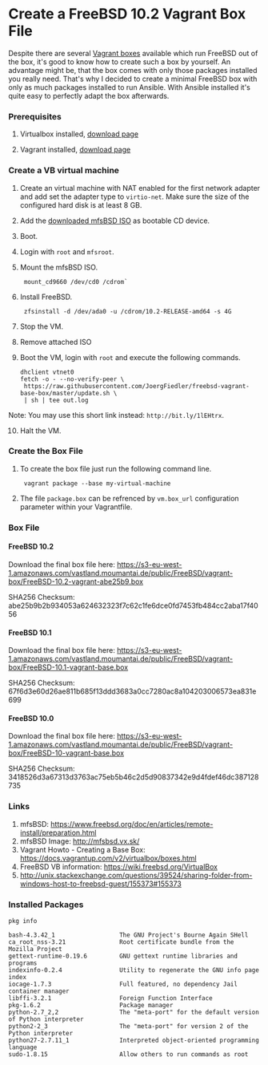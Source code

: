 # Create a FreeBSD 10.2 Vagrant Box File

Despite there are several [Vagrant boxes](http://www.vagrantbox.es/) available which run FreeBSD out of the box, it's good to know how to create such a box by yourself. An advantage might be, that the box comes with only those packages installed you really need. That's why I decided to create a minimal FreeBSD box with only as much packages installed to run Ansible. With Ansible installed it's quite easy to perfectly adapt the box afterwards.

### Prerequisites

1. Virtualbox installed, [download page](https://www.virtualbox.org/wiki/Downloads)

2. Vagrant installed, [download page](https://www.vagrantup.com/downloads.html)

### Create a VB virtual machine

1. Create an virtual machine with NAT enabled for the first network adapter and add set the adapter type to `virtio-net`. Make sure the size of the configured hard disk is at least 8 GB.

2. Add the [downloaded mfsBSD ISO](http://mfsbsd.vx.sk/) as bootable CD device.

3. Boot.

4. Login with `root` and `mfsroot`.

5. Mount the mfsBSD ISO.

        mount_cd9660 /dev/cd0 /cdrom`

6. Install FreeBSD.

        zfsinstall -d /dev/ada0 -u /cdrom/10.2-RELEASE-amd64 -s 4G

8. Stop the VM.
9. Remove attached ISO
10. Boot the VM, login with `root` and execute the following commands.

        dhclient vtnet0
        fetch -o - --no-verify-peer \
         https://raw.githubusercontent.com/JoergFiedler/freebsd-vagrant-base-box/master/update.sh \
         | sh | tee out.log

Note: You may use this short link instead: `http://bit.ly/1lEHtrx`.

10. Halt the VM.

### Create the Box File

1. To create the box file just run the following command line.

        vagrant package --base my-virtual-machine

2. The file `package.box` can be refrenced by `vm.box_url` configuration parameter within your Vagrantfile.


### Box File

#### FreeBSD 10.2

Download the final box file here: https://s3-eu-west-1.amazonaws.com/vastland.moumantai.de/public/FreeBSD/vagrant-box/FreeBSD-10.2-vagrant-abe25b9.box

SHA256 Checksum: abe25b9b2b934053a624632323f7c62c1fe6dce0fd7453fb484cc2aba17f4056

#### FreeBSD 10.1
Download the final box file here: https://s3-eu-west-1.amazonaws.com/vastland.moumantai.de/public/FreeBSD/vagrant-box/FreeBSD-10.1-vagrant-base.box

SHA256 Checksum: 67f6d3e60d26ae811b685f13ddd3683a0cc7280ac8a104203006573ea831e699

#### FreeBSD 10.0
Download the final box file here: https://s3-eu-west-1.amazonaws.com/vastland.moumantai.de/public/FreeBSD/vagrant-box/FreeBSD-10-vagrant-base.box

SHA256 Checksum: 3418526d3a67313d3763ac75eb5b46c2d5d90837342e9d4fdef46dc387128735

### Links
1. mfsBSD: https://www.freebsd.org/doc/en/articles/remote-install/preparation.html
2. mfsBSD Image: http://mfsbsd.vx.sk/
3. Vagrant Howto - Creating a Base Box: https://docs.vagrantup.com/v2/virtualbox/boxes.html
4. FreeBSD VB information: https://wiki.freebsd.org/VirtualBox
5. http://unix.stackexchange.com/questions/39524/sharing-folder-from-windows-host-to-freebsd-guest/155373#155373

### Installed Packages

`pkg info`

    bash-4.3.42_1                  The GNU Project's Bourne Again SHell
    ca_root_nss-3.21               Root certificate bundle from the Mozilla Project
    gettext-runtime-0.19.6         GNU gettext runtime libraries and programs
    indexinfo-0.2.4                Utility to regenerate the GNU info page index
    iocage-1.7.3                   Full featured, no dependency Jail container manager
    libffi-3.2.1                   Foreign Function Interface
    pkg-1.6.2                      Package manager
    python-2.7_2,2                 The "meta-port" for the default version of Python interpreter
    python2-2_3                    The "meta-port" for version 2 of the Python interpreter
    python27-2.7.11_1              Interpreted object-oriented programming language
    sudo-1.8.15                    Allow others to run commands as root
